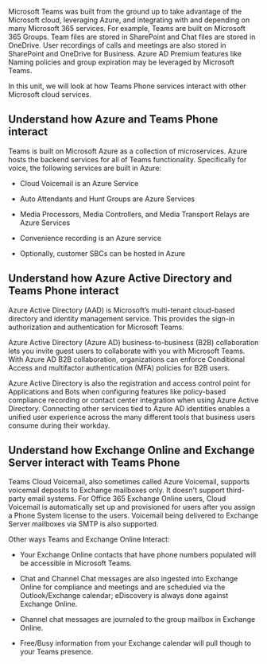 Microsoft Teams was built from the ground up to take advantage of the Microsoft cloud, leveraging Azure, and integrating with and depending on many Microsoft 365 services. For example, Teams are built on Microsoft 365 Groups. Team files are stored in SharePoint and Chat files are stored in OneDrive. User recordings of calls and meetings are also stored in SharePoint and OneDrive for Business. Azure AD Premium features like Naming policies and group expiration may be leveraged by Microsoft Teams.

In this unit, we will look at how Teams Phone services interact with other Microsoft cloud services.

## Understand how Azure and Teams Phone interact

Teams is built on Microsoft Azure as a collection of microservices. Azure hosts the backend services for all of Teams functionality. Specifically for voice, the following services are built in Azure:
- Cloud Voicemail is an Azure Service

- Auto Attendants and Hunt Groups are Azure Services

- Media Processors, Media Controllers, and Media Transport Relays are Azure Services

- Convenience recording is an Azure service

- Optionally, customer SBCs can be hosted in Azure

## Understand how Azure Active Directory and Teams Phone interact

Azure Active Directory (AAD) is Microsoft’s multi-tenant cloud-based directory and identity management service. This provides the sign-in authorization and authentication for Microsoft Teams. 

Azure Active Directory (Azure AD) business-to-business (B2B) collaboration lets you invite guest users to collaborate with you with Microsoft Teams. With Azure AD B2B collaboration, organizations can enforce Conditional Access and multifactor authentication (MFA) policies for B2B users.

Azure Active Directory is also the registration and access control point for Applications and Bots when configuring features like policy-based compliance recording or contact center integration when using Azure Active Directory. Connecting other services tied to Azure AD identities enables a unified user experience across the many different tools that business users consume during their workday.

## Understand how Exchange Online and Exchange Server interact with  Teams Phone

Teams Cloud Voicemail, also sometimes called Azure Voicemail, supports voicemail deposits to Exchange mailboxes only. It doesn't support third-party email systems.
For Office 365 Exchange Online users, Cloud Voicemail is automatically set up and provisioned for users after you assign a Phone System license to the users. Voicemail being delivered to Exchange Server mailboxes via SMTP is also supported.

Other ways Teams and Exchange Online Interact:
- Your Exchange Online contacts that have phone numbers populated will be accessible in Microsoft Teams.

- Chat and Channel Chat messages are also ingested into Exchange Online for compliance and meetings and are scheduled via the Outlook/Exchange calendar; eDiscovery is always done against Exchange Online.

- Channel chat messages are journaled to the group mailbox in Exchange Online.

- Free/Busy information from your Exchange calendar will pull though to your Teams presence.

